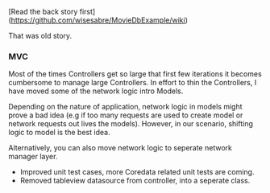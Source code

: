 
[Read the back story first] (https://github.com/wisesabre/MovieDbExample/wiki)



That was old story. 

### MVC ###

Most of the times Controllers get so large that first few iterations it becomes cumbersome to manage large Controllers. In effort to thin the Controllers, I have moved some of the network logic intro Models. 

Depending on the nature of application, network logic in models might prove a bad idea (e.g if too many requests are used to create model or network requests out lives the models). However, in our scenario, shifting logic to model is the best idea. 

Alternatively, you can also move network logic to seperate network manager layer. 


* Improved unit test cases, more Coredata related unit tests are coming. 
* Removed tableview datasource from controller, into a seperate class. 